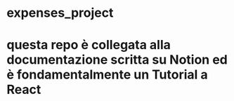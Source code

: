 # expenses_project
# questa repo è collegata alla documentazione scritta su Notion ed è fondamentalmente un Tutorial a React

